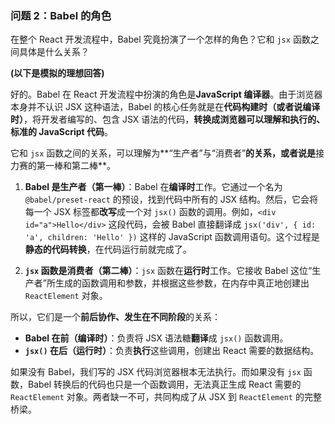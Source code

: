 ### **问题 2：Babel 的角色**

在整个 React 开发流程中，Babel 究竟扮演了一个怎样的角色？它和 `jsx` 函数之间具体是什么关系？



**(以下是模拟的理想回答)**

好的。Babel 在 React 开发流程中扮演的角色是**JavaScript 编译器**。由于浏览器本身并不认识 JSX 这种语法，Babel 的核心任务就是在**代码构建时（或者说编译时）**，将开发者编写的、包含 JSX 语法的代码，**转换成浏览器可以理解和执行的、标准的 JavaScript 代码**。

它和 `jsx` 函数之间的关系，可以理解为\*\*“生产者”与“消费者”**的关系，或者说是**接力赛的第一棒和第二棒\*\*。

1.  **Babel 是生产者（第一棒）**：Babel 在**编译时**工作。它通过一个名为 `@babel/preset-react` 的预设，找到代码中所有的 JSX 结构。然后，它会将每一个 JSX 标签都**改写**成一个对 `jsx()` 函数的调用。例如，`<div id="a">Hello</div>` 这段代码，会被 Babel 直接翻译成 `jsx('div', { id: 'a', children: 'Hello' })` 这样的 JavaScript 函数调用语句。这个过程是**静态的代码转换**，在代码运行前就完成了。

2.  **`jsx` 函数是消费者（第二棒）**：`jsx` 函数在**运行时**工作。它接收 Babel 这位“生产者”所生成的函数调用和参数，并根据这些参数，在内存中真正地创建出 `ReactElement` 对象。

所以，它们是一个**前后协作、发生在不同阶段**的关系：

  * **Babel 在前（编译时）**：负责将 JSX 语法糖**翻译**成 `jsx()` 函数调用。
  * **`jsx()` 在后（运行时）**：负责**执行**这些调用，创建出 React 需要的数据结构。

如果没有 Babel，我们写的 JSX 代码浏览器根本无法执行。而如果没有 `jsx` 函数，Babel 转换后的代码也只是一个函数调用，无法真正生成 React 需要的 `ReactElement` 对象。两者缺一不可，共同构成了从 JSX 到 `ReactElement` 的完整桥梁。

